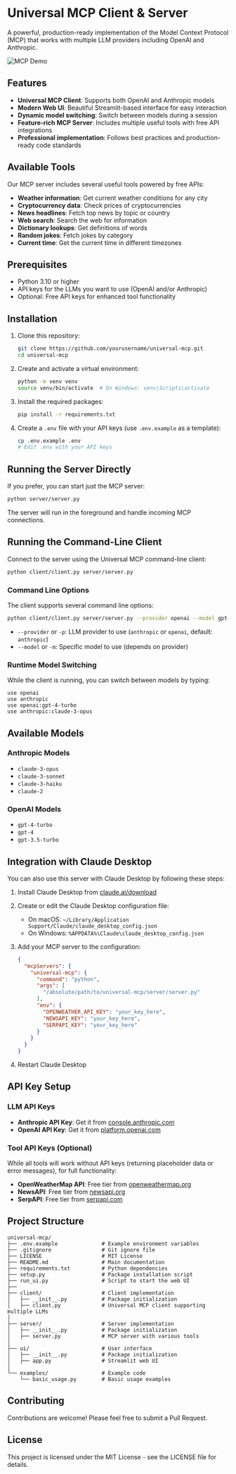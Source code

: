 # Universal MCP Client & Server

A powerful, production-ready implementation of the Model Context Protocol (MCP) that works with multiple LLM providers including OpenAI and Anthropic.

![MCP Demo](output/output.gif)

## Features

- **Universal MCP Client**: Supports both OpenAI and Anthropic models
- **Modern Web UI**: Beautiful Streamlit-based interface for easy interaction
- **Dynamic model switching**: Switch between models during a session
- **Feature-rich MCP Server**: Includes multiple useful tools with free API integrations
- **Professional implementation**: Follows best practices and production-ready code standards

## Available Tools

Our MCP server includes several useful tools powered by free APIs:

- **Weather information**: Get current weather conditions for any city
- **Cryptocurrency data**: Check prices of cryptocurrencies
- **News headlines**: Fetch top news by topic or country
- **Web search**: Search the web for information
- **Dictionary lookups**: Get definitions of words
- **Random jokes**: Fetch jokes by category
- **Current time**: Get the current time in different timezones

## Prerequisites

- Python 3.10 or higher
- API keys for the LLMs you want to use (OpenAI and/or Anthropic)
- Optional: Free API keys for enhanced tool functionality

## Installation

1. Clone this repository:
   ```bash
   git clone https://github.com/yourusername/universal-mcp.git
   cd universal-mcp
   ```

2. Create and activate a virtual environment:
   ```bash
   python -m venv venv
   source venv/bin/activate  # On Windows: venv\Scripts\activate
   ```

3. Install the required packages:
   ```bash
   pip install -r requirements.txt
   ```

4. Create a `.env` file with your API keys (use `.env.example` as a template):
   ```bash
   cp .env.example .env
   # Edit .env with your API keys
   ```

## Running the Server Directly

If you prefer, you can start just the MCP server:

```bash
python server/server.py
```

The server will run in the foreground and handle incoming MCP connections.

## Running the Command-Line Client

Connect to the server using the Universal MCP command-line client:

```bash
python client/client.py server/server.py
```

### Command Line Options

The client supports several command line options:

```bash
python client/client.py server/server.py --provider openai --model gpt-4-turbo
```

- `--provider` or `-p`: LLM provider to use (`anthropic` or `openai`, default: `anthropic`)
- `--model` or `-m`: Specific model to use (depends on provider)

### Runtime Model Switching

While the client is running, you can switch between models by typing:

```
use openai
use anthropic
use openai:gpt-4-turbo
use anthropic:claude-3-opus
```

## Available Models

### Anthropic Models

- `claude-3-opus`
- `claude-3-sonnet`
- `claude-3-haiku`
- `claude-2`

### OpenAI Models

- `gpt-4-turbo`
- `gpt-4`
- `gpt-3.5-turbo`

## Integration with Claude Desktop

You can also use this server with Claude Desktop by following these steps:

1. Install Claude Desktop from [claude.ai/download](https://claude.ai/download)
2. Create or edit the Claude Desktop configuration file:
   - On macOS: `~/Library/Application Support/Claude/claude_desktop_config.json`
   - On Windows: `%APPDATA%\Claude\claude_desktop_config.json`

3. Add your MCP server to the configuration:
   ```json
   {
     "mcpServers": {
       "universal-mcp": {
         "command": "python",
         "args": [
           "/absolute/path/to/universal-mcp/server/server.py"
         ],
         "env": {
           "OPENWEATHER_API_KEY": "your_key_here",
           "NEWSAPI_KEY": "your_key_here",
           "SERPAPI_KEY": "your_key_here"
         }
       }
     }
   }
   ```

4. Restart Claude Desktop

## API Key Setup

### LLM API Keys

- **Anthropic API Key**: Get it from [console.anthropic.com](https://console.anthropic.com/)
- **OpenAI API Key**: Get it from [platform.openai.com](https://platform.openai.com/api-keys)

### Tool API Keys (Optional)

While all tools will work without API keys (returning placeholder data or error messages), for full functionality:

- **OpenWeatherMap API**: Free tier from [openweathermap.org](https://openweathermap.org/api)
- **NewsAPI**: Free tier from [newsapi.org](https://newsapi.org/)
- **SerpAPI**: Free tier from [serpapi.com](https://serpapi.com/)

## Project Structure

```
universal-mcp/
├── .env.example              # Example environment variables
├── .gitignore                # Git ignore file
├── LICENSE                   # MIT License
├── README.md                 # Main documentation
├── requirements.txt          # Python dependencies
├── setup.py                  # Package installation script
├── run_ui.py                 # Script to start the web UI
├── 
├── client/                   # Client implementation
│   ├── __init__.py           # Package initialization
│   ├── client.py             # Universal MCP client supporting multiple LLMs
│
├── server/                   # Server implementation
│   ├── __init__.py           # Package initialization
│   ├── server.py             # MCP server with various tools
│
├── ui/                       # User interface
│   ├── __init__.py           # Package initialization
│   ├── app.py                # Streamlit web UI
│
└── examples/                 # Example code
    └── basic_usage.py        # Basic usage examples
```

## Contributing

Contributions are welcome! Please feel free to submit a Pull Request.

## License

This project is licensed under the MIT License - see the LICENSE file for details.